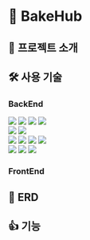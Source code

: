 # 🍞 BakeHub

## 📎 프로젝트 소개

## 🛠️ 사용 기술

### BackEnd

<img src="https://img.shields.io/badge/java-007396?style=for-the-badge&logo=java&logoColor=white"> <img src="https://img.shields.io/badge/Spring boot-6DB33F?style=for-the-badge&logo=Spring boot&logoColor=white"> <img src="https://img.shields.io/badge/gradle-02303A?style=for-the-badge&logo=gradle&logoColor=white"> <img src="https://img.shields.io/badge/Spring JPA-6DB33F?style=for-the-badge&logo=Spring JPA&logoColor=white"> 
<br>
<img src="https://img.shields.io/badge/Spring Security-6DB33F?style=for-the-badge&logo=Spring Security&logoColor=white"> <img src="https://img.shields.io/badge/Json web tokens-000000?style=for-the-badge&logo=Json web tokens&logoColor=white">
<br>
<img src="https://img.shields.io/badge/mysql-4479A1?style=for-the-badge&logo=mysql&logoColor=white"> <img src="https://img.shields.io/badge/redis-DC382D?style=for-the-badge&logo=redis&logoColor=white"> <img src="https://img.shields.io/badge/SMTP-CC0000?style=for-the-badge&logo=Gmail&logoColor=white"> <img src="https://img.shields.io/badge/rabbitmq-FF6600?style=for-the-badge&logo=rabbitmq&logoColor=white">
<br>
<img src="https://img.shields.io/badge/postman-FF6C37?style=for-the-badge&logo=postman&logoColor=white"> <img src="https://img.shields.io/badge/intellijidea-000000?style=for-the-badge&logo=intellijidea&logoColor=white"> <img src="https://img.shields.io/badge/swagger-85EA2D?style=for-the-badge&logo=swagger&logoColor=black">
<br>

### FrontEnd

## 💾 ERD

## 👍 기능
